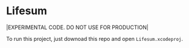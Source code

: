 # Lifesum
|EXPERIMENTAL CODE. DO NOT USE FOR PRODUCTION|

To run this project, just downoad this repo and open `Lifesum.xcodeproj`.
